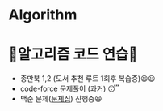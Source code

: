 # Algorithm
<h1>🚀알고리즘 코드 연습🚀</h1>
<ul>
  <li>종만북 1,2 (도서 추천 루트 1회후 복습중)😃😃</li>   
  <li>code-force 문제풀이 (과거) 😴</li>    
  <li>백준 문제(<a href="https://github.com/tony9402/baekjoon">문제집</a>) 진행중😃</li>   
</ul> 
